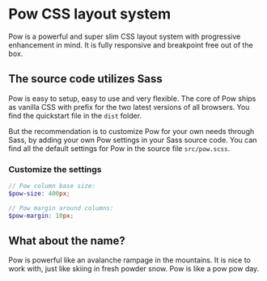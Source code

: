 # Pow CSS layout system

Pow is a powerful and super slim CSS layout system with progressive enhancement in mind. It is fully responsive and breakpoint free out of the box.

## The source code utilizes Sass

Pow is easy to setup, easy to use and very flexible. The core of Pow ships as vanilla CSS with prefix for the two latest versions of all browsers. You find the quickstart file in the `dist` folder.

But the recommendation is to customize Pow for your own needs through Sass, by adding your own Pow settings in your Sass source code. You can find all the default settings for Pow in the source file `src/pow.scss`.


### Customize the settings

```scss
// Pow column base size:
$pow-size: 400px;

// Pow margin around columns:
$pow-margin: 10px;
```

## What about the name?

Pow is powerful like an avalanche rampage in the mountains. It is nice to work with, just like skiing in fresh powder snow. Pow is like a pow pow day.
